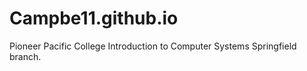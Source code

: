 Campbe11.github.io
==================

Pioneer Pacific College Introduction to Computer Systems Springfield branch.
